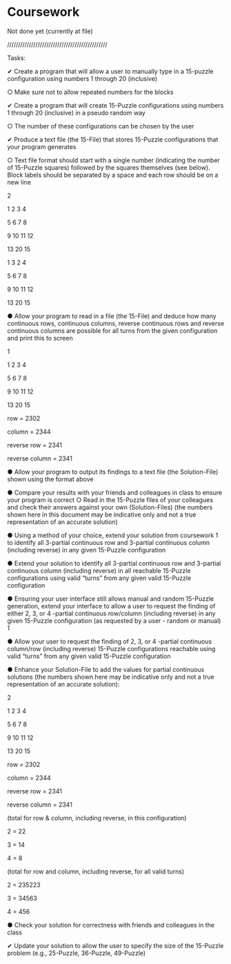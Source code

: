 # Coursework
Not done yet (currently at file)

//////////////////////////////////////////////

Tasks:

✔ Create a program that will allow a user to manually type in a 15-puzzle configuration
using numbers 1 through 20 (inclusive)
 
 ○ Make sure not to allow repeated numbers for the blocks

✔ Create a program that will create 15-Puzzle configurations using numbers 1 through 20
(inclusive) in a pseudo random way
  
  ○ The number of these configurations can be chosen by the user

✔ Produce a text file (the 15-File) that stores 15-Puzzle configurations that your program
generates

  ○ Text file format should start with a single number (indicating the number of
15-Puzzle squares) followed by the squares themselves (see below). Block
labels should be separated by a space and each row should be on a new line

2

1 2 3 4

5 6 7 8

9 10 11 12

13 20 15

1 3 2 4

5 6 7 8

9 10 11 12

13 20 15

● Allow your program to read in a file (the 15-File) and deduce how many continuous rows,
continuous columns, reverse continuous rows and reverse continuous columns are
possible for all turns from the given configuration and print this to screen

1

1 2 3 4

5 6 7 8

9 10 11 12

13 20 15

row = 2302

column = 2344

reverse row = 2341

reverse column = 2341

● Allow your program to output its findings to a text file (the Solution-File) shown using the
format above

● Compare your results with your friends and colleagues in class to ensure your program
is correct
○ Read in the 15-Puzzle files of your colleagues and check their answers against
your own (Solution-Files) (the numbers shown here in this document may be
indicative only and not a true representation of an accurate solution)

● Using a method of your choice, extend your solution from coursework 1 to identify all
3-partial continuous row and 3-partial continuous column (including reverse) in any given
15-Puzzle configuration

● Extend your solution to identify all 3-partial continuous row and 3-partial continuous
column (including reverse) in all reachable 15-Puzzle configurations using valid “turns”
from any given valid 15-Puzzle configuration

● Ensuring your user interface still allows manual and random 15-Puzzle generation,
extend your interface to allow a user to request the finding of either 2, 3, or 4 -partial
continuous row/column (including reverse) in any given 15-Puzzle configuration (as
requested by a user - random or manual)
1

● Allow your user to request the finding of 2, 3, or 4 -partial continuous column/row
(including reverse) 15-Puzzle configurations reachable using valid “turns” from any given
valid 15-Puzzle configuration

● Enhance your Solution-File to add the values for partial continuous solutions (the
numbers shown here may be indicative only and not a true representation of an accurate
solution):

2

1 2 3 4

5 6 7 8

9 10 11 12

13 20 15

row = 2302

column = 2344

reverse row = 2341

reverse column = 2341

(total for row & column, including reverse, in this configuration)

2 = 22

3 = 14

4 = 8

(total for row and column, including reverse, for all valid turns)

2 = 235223

3 = 34563

4 = 456

● Check your solution for correctness with friends and colleagues in the class

✔ Update your solution to allow the user to specify the size of the 15-Puzzle problem (e.g.,
25-Puzzle, 36-Puzzle, 49-Puzzle)
